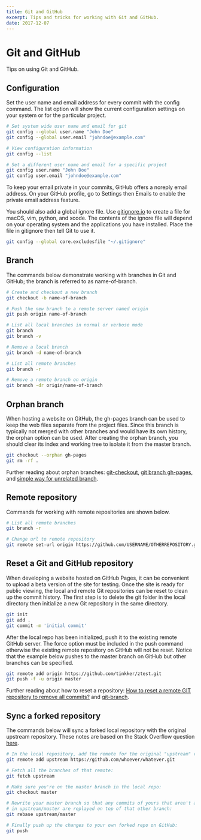 ```yaml
---
title: Git and GitHub
excerpt: Tips and tricks for working with Git and GitHub.
date: 2017-12-07
---
```


# Git and GitHub

Tips on using Git and GitHub.

## Configuration

Set the user name and email address for every commit with the config command. The list option will show the current configuration settings on your system or for the particular project.

```bash
# Set system wide user name and email for git
git config --global user.name "John Doe"
git config --global user.email "johndoe@example.com"

# View configuration information
git config --list

# Set a different user name and email for a specific project
git config user.name "John Doe"
git config user.email "johndoe@example.com"
```

To keep your email private in your commits, GitHub offers a noreply email
address. On your GitHub profile, go to Settings then Emails to enable the
private email address feature.

You should also add a global ignore file. Use
[gitignore.io](https://www.gitignore.io) to create a file for macOS, vim,
python, and xcode. The contents of the ignore file will depend on your operating system and the applications you have installed. Place the file in
gitignore then tell Git to use it.

```bash
git config --global core.excludesfile "~/.gitignore"
```

## Branch

The commands below demonstrate working with branches in Git and GitHub; the branch is referred to as name-of-branch.

```bash
# Create and checkout a new branch 
git checkout -b name-of-branch

# Push the new branch to a remote server named origin
git push origin name-of-branch

# List all local branches in normal or verbose mode
git branch
git branch -v

# Remove a local branch
git branch -d name-of-branch

# List all remote branches
git branch -r

# Remove a remote branch on origin
git branch -dr origin/name-of-branch
```

## Orphan branch

When hosting a website on GitHub, the gh-pages branch can be used to keep the
web files separate from the project files. Since this branch is typically not
merged with other branches and would have its own history, the orphan option can be used. After creating the orphan branch, you should clear its
index and working tree to isolate it from the master branch.

```bash
git checkout --orphan gh-pages
git rm -rf .
```

Further reading about orphan branches: [git-checkout](https://git-scm.com/docs/git-checkout), [git branch gh-pages](http://stackoverflow.com/questions/4750520/git-branch-gh-pages), and [simple way for unrelated branch](http://stackoverflow.com/questions/1384325/in-git-is-there-a-simple-way-of-introducing-an-unrelated-branch-to-a-repository).

## Remote repository

Commands for working with remote repositories are shown below.

```bash
# List all remote branches
git branch -r

# Change url to remote repository
git remote set-url origin https://github.com/USERNAME/OTHERREPOSITORY.git
```

## Reset a Git and GitHub repository

When developing a website hosted on GitHub Pages, it can be convenient to
upload a beta version of the site for testing. Once the site is ready for
public viewing, the local and remote Git repositories can be reset to clean up
the commit history. The first step is to delete the git folder in the local
directory then initialize a new Git repository in the same directory.

```bash
git init
git add .
git commit -m 'initial commit'
```

After the local repo has been initialized, push it to the existing remote GitHub server. The force option must be included in the push command otherwise the existing remote repository on GitHub will not be reset. Notice that the example below pushes to the master branch on GitHub but other branches can be specified.

```bash
git remote add origin https://github.com/tinkker/ztest.git
git push -f -u origin master
```

Further reading about how to reset a repository: [How to reset a remote GIT repository to remove all commits?](http://stackoverflow.com/questions/2006172/how-to-reset-a-remote-git-repository-to-remove-all-commits) and [git-branch](http://git-scm.com/docs/git-branch).

## Sync a forked repository

The commands below will sync a forked local repository with the original
upstream repository. These notes are based on the Stack Overflow question 
[here](https://stackoverflow.com/questions/7244321/how-do-i-update-a-github-forked-repository). 

```bash
# In the local repository, add the remote for the original "upstream" repo:
git remote add upstream https://github.com/whoever/whatever.git

# Fetch all the branches of that remote:
git fetch upstream

# Make sure you're on the master branch in the local repo:
git checkout master

# Rewrite your master branch so that any commits of yours that aren't already
# in upstream/master are replayed on top of that other branch:
git rebase upstream/master

# Finally push up the changes to your own forked repo on GitHub:
git push
```
